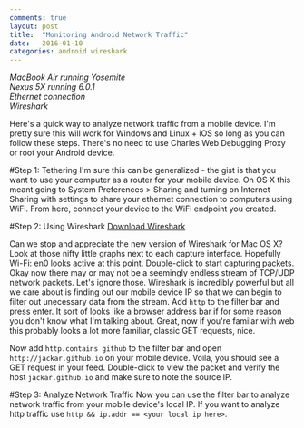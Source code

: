 ```yaml
---
comments: true
layout: post
title:  "Monitoring Android Network Traffic"
date:   2016-01-10
categories: android wireshark
---
```

*MacBook Air running Yosemite*  
*Nexus 5X running 6.0.1*  
*Ethernet connection*  
*Wireshark*  

Here's a quick way to analyze network traffic from a mobile device. I'm pretty sure this will work for Windows and Linux + iOS so long as you can follow these steps. There's no need to use Charles Web Debugging Proxy or root your Android device.

#Step 1: Tethering
I'm sure this can be generalized - the gist is that you want to use your computer as a router for your mobile device. On OS X this meant going to System Preferences > Sharing and turning on Internet Sharing with settings to share your ethernet connection to computers using WiFi. From here, connect your device to the WiFi endpoint you created.

#Step 2: Using Wireshark
[Download Wireshark](https://www.wireshark.org/download.html)  

Can we stop and appreciate the new version of Wireshark for Mac OS X? Look at those nifty little graphs next to each capture interface. Hopefully Wi-Fi: en0 looks active at this point. Double-click to start capturing packets. Okay now there may or may not be a seemingly endless stream of TCP/UDP network packets. Let's ignore those. Wireshark is incredibly powerful but all we care about is finding out our mobile device IP so that we can begin to filter out unecessary data from the stream. Add `http` to the filter bar and press enter. It sort of looks like a browser address bar if for some reason you don't know what I'm talking about. Great, now if you're familar with web this probably looks a lot more familiar, classic GET requests, nice.  

Now add `http.contains github` to the filter bar and open `http://jackar.github.io` on your mobile device. Voila, you should see a GET request in your feed. Double-click to view the packet and verify the host `jackar.github.io` and make sure to note the source IP.

#Step 3: Analyze Network Traffic
Now you can use the filter bar to analyze network traffic from your mobile device's local IP. If you want to analyze http traffic use `http && ip.addr == <your local ip here>`.